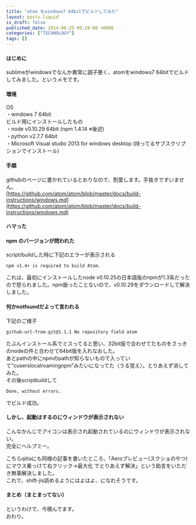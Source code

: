 ```yaml
---
title: "atom をwindows7 64bitでビルドしてみた"
layout: posts.liquid
is_draft: false
published_date: 2014-06-25 09:28:00 +0900
categories: ["TECHNOLOGY"]
tags: []
---
```


#### はじめに
sublimeがwindowsでなんか異常に調子悪く、atomをwindows7 64bitでビルドしてみました。というメモです。

#### 環境
OS  
・windows 7 64bit  
ビルド用にインストールしたもの  
・node v0.10.29 64bit (npm 1.4.14 ※後述)  
・python v2.7.7 64bit  
・Microsoft Visual studio 2013 for windows desktop (持ってるサブスクリプションでインストール)

#### 手順
githubのページに書かれているとおりなので、割愛します。手抜きですいません。  
[https://github.com/atom/atom/blob/master/docs/build-instructions/windows.md](https://github.com/atom/atom/blob/master/docs/build-instructions/windows.md)

#### ハマった
#### npm のバージョンが問われた
script/buildした時に下記のエラーが表示される

    npm v1.4+ is required to build Atom.

これは、最初にインストールしたnode v0.10.25の日本語版のnpmが1.3系だったので怒られました。npm扱ったことないので、v0.10.29をダウンロードして解決しました。

#### 何かnotfoundだよって言われる
下記のご様子

    github-url-from-git@1.1.1 No repository field atom

たぶんインストール系でミスってると思い、32bit版で合わせてたものをさっきのnodeの件と合わせて64bit版を入れなおした。  
あとpathの中にnpmのpathが知らないもので入っていて”cuserslocalroamingnpm”みたいになってた（うる覚え）。とりあえず消してみた。  
その後scriptbuildして

    Done, without errors.

でビルド成功。

#### しかし、起動はするのにウィンドウが表示されない
こんなかんじでアイコンは表示され起動されているのにウィンドウが表示されない。  
完全にヘルプミー。

こちらqiitaにも同様の記事を書いたところ、「Aeroプレビュー(スクショのやつ)にマウス乗っけて右クリック→最大化 でとりあえず解決」という助言をいただき無事解決しました。  
これで、shift-jis読めるようにはよはよ、になれそうです。

#### まとめ（まとまってない）
というわけで、今積んでます。  
おわり。


